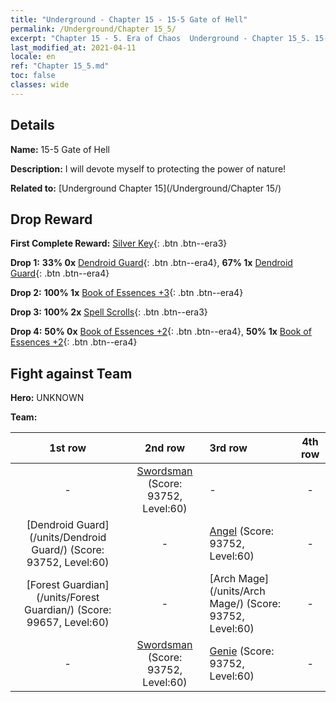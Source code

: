 ```yaml
---
title: "Underground - Chapter 15 - 15-5 Gate of Hell"
permalink: /Underground/Chapter 15_5/
excerpt: "Chapter 15 - 5. Era of Chaos  Underground - Chapter 15_5. 15-5 Gate of Hell"
last_modified_at: 2021-04-11
locale: en
ref: "Chapter 15_5.md"
toc: false
classes: wide
---
```


## Details

 **Name:** 15-5 Gate of Hell

 **Description:** I will devote myself to protecting the power of nature!

 **Related to:** [Underground Chapter 15](/Underground/Chapter 15/)

## Drop Reward

 **First Complete Reward:** [Silver Key](/Items/con_693/){: .btn .btn--era3}

 **Drop 1:** **33% 0x** [Dendroid Guard](/Items/unt_203/){: .btn .btn--era4}, **67% 1x** [Dendroid Guard](/Items/unt_203/){: .btn .btn--era4}

 **Drop 2:** **100% 1x** [Book of Essences +3](/Items/mat_60/){: .btn .btn--era4}

 **Drop 3:** **100% 2x** [Spell Scrolls](/Items/con_694/){: .btn .btn--era3}

 **Drop 4:** **50% 0x** [Book of Essences +2](/Items/mat_53/){: .btn .btn--era4}, **50% 1x** [Book of Essences +2](/Items/mat_53/){: .btn .btn--era4}


## Fight against Team
 **Hero:** UNKNOWN

 **Team:**


  | 1st row | 2nd row | 3rd row | 4th row |
  |:----:|:----:|:----|:----:|
  | - | [Swordsman](/units/Swordsman/) (Score: 93752, Level:60)  | - | - |
  | [Dendroid Guard](/units/Dendroid Guard/) (Score: 93752, Level:60)  | - | [Angel](/units/Angel/) (Score: 93752, Level:60)  | - |
  | [Forest Guardian](/units/Forest Guardian/) (Score: 99657, Level:60)  | - | [Arch Mage](/units/Arch Mage/) (Score: 93752, Level:60)  | - |
  | - | [Swordsman](/units/Swordsman/) (Score: 93752, Level:60)  | [Genie](/units/Genie/) (Score: 93752, Level:60)  | - |


